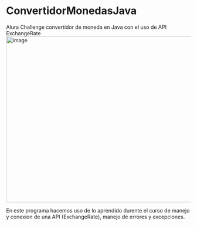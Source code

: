 # ConvertidorMonedasJava
Alura Challenge convertidor de moneda en Java con el uso de API ExchangeRate
<img width="777" height="452" alt="image" src="https://github.com/user-attachments/assets/57c5a8b1-cc30-4fc7-95ca-f539f4dde932" />


En este programa hacemos uso de lo aprendido durente el curso de manejo y conexion de una API (ExchangeRate), manejo de errores y excepciones.
